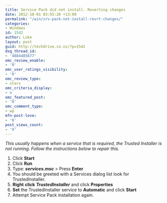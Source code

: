 ```yaml
---
title: Service Pack did not install. Reverting changes
date: 2012-10-01 03:55:20 +13:00
permalink: "/win/srv-pack-not-install-revrt-changes/"
categories:
- Windows
id: 1542
author: Luke
layout: post
guid: http://techdrive.co.nz/?p=1542
dsq_thread_id:
- '4884485677'
omc_review_enable:
- '0'
omc_user_ratings_visibility:
- '0'
omc_review_type:
- stars
omc_criteria_display:
- n
omc_featured_post:
- '0'
omc_comment_type:
- wp
mfn-post-love:
- '0'
post_views_count:
- '9'
---
```


_This usually happens when a service that is required, the Trusted Installer is not running. Follow the instructions below to repair this._

<ol start="1">
  <li>
    Click <strong>Start</strong>
  </li>
  <li>
    Click <strong>Run</strong>
  </li>
  <li>
    Type: <strong><em>services.msc</em></strong><em> </em>> Press <strong>Enter</strong>
  </li>
  <li>
    You should be greeted with a Services dialog list look for TrustedInstaller.
  </li>
  <li>
    <strong>Right</strong> <strong>click</strong> <strong><em>TrustedInstaller</em></strong> and click <strong>Properties</strong>
  </li>
  <li>
    <strong>Set</strong> the TrustedInstaller service to <strong>Automatic</strong> and click <strong>Start</strong>
  </li>
  <li>
    Attempt Service Pack installation again.
  </li>
</ol>